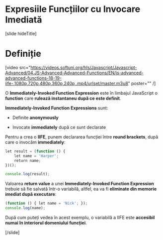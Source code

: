 # Expresiile Funcțiilor cu Invocare Imediată

[slide hideTitle]

# Definiție

[video src="https://videos.softuni.org/hls/Javascript/Javascript-Advanced/04.JS-Advanced-Advanced-Functions/EN/js-advanced-advanced-functions-18-19-iife-,1080p,720p,480p,360p,240p,.mp4/urlset/master.m3u8" poster="" /]

O **Immediately-Invoked Function Expression** este în limbajul JavaScript o **function** care **rulează instantaneu după ce este definit**.

**Immediately-Invoked Function Expressions** sunt:

- Definite **anonymously**

- Invocate **immediately** după ce sunt declarate

Pentru a crea o **IIFE**, punem declararea funcției între **round brackets**, după care o invocăm **immediately**:

```js live
let result = (function () {
    let name = 'Harper'; 
    return name; 
})(); 

console.log(result);
```

Valoarea **return value** a unei **Immediately-Invoked Function Expression** trebuie să fie salvată într-o variabilă, altfel, ea va fi **eliminate din memorie imediat după executare**:

```js live
(function () { let name = 'Nick'; });
console.log(name); 
```
După cum puteți vedea în acest exemplu, o variabilă a IIFE este **accesibil numai în interiorul domeniului funcției**.

[/slide]
